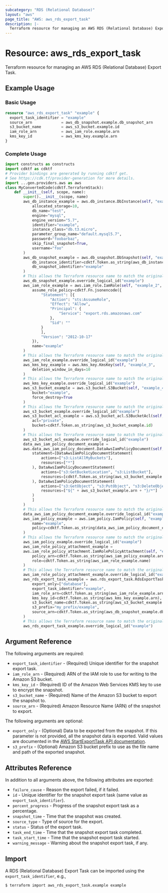```yaml
---
subcategory: "RDS (Relational Database)"
layout: "aws"
page_title: "AWS: aws_rds_export_task"
description: |-
  Terraform resource for managing an AWS RDS (Relational Database) Export Task.
---
```


# Resource: aws_rds_export_task

Terraform resource for managing an AWS RDS (Relational Database) Export Task.

## Example Usage

### Basic Usage

```terraform
resource "aws_rds_export_task" "example" {
  export_task_identifier = "example"
  source_arn             = aws_db_snapshot.example.db_snapshot_arn
  s3_bucket_name         = aws_s3_bucket.example.id
  iam_role_arn           = aws_iam_role.example.arn
  kms_key_id             = aws_kms_key.example.arn
}
```

### Complete Usage

```python
import constructs as constructs
import cdktf as cdktf
# Provider bindings are generated by running cdktf get.
# See https://cdk.tf/provider-generation for more details.
import ...gen.providers.aws as aws
class MyConvertedCode(cdktf.TerraformStack):
    def __init__(self, scope, name):
        super().__init__(scope, name)
        aws_db_instance_example = aws.db_instance.DbInstance(self, "example",
            allocated_storage=10,
            db_name="test",
            engine="mysql",
            engine_version="5.7",
            identifier="example",
            instance_class="db.t3.micro",
            parameter_group_name="default.mysql5.7",
            password="foobarbaz",
            skip_final_snapshot=True,
            username="foo"
        )
        aws_db_snapshot_example = aws.db_snapshot.DbSnapshot(self, "example_1",
            db_instance_identifier=cdktf.Token.as_string(aws_db_instance_example.identifier),
            db_snapshot_identifier="example"
        )
        # This allows the Terraform resource name to match the original name. You can remove the call if you don't need them to match.
        aws_db_snapshot_example.override_logical_id("example")
        aws_iam_role_example = aws.iam_role.IamRole(self, "example_2",
            assume_role_policy=cdktf.Fn.jsonencode({
                "Statement": [{
                    "Action": "sts:AssumeRole",
                    "Effect": "Allow",
                    "Principal": {
                        "Service": "export.rds.amazonaws.com"
                    },
                    "Sid": ""
                }
                ],
                "Version": "2012-10-17"
            }),
            name="example"
        )
        # This allows the Terraform resource name to match the original name. You can remove the call if you don't need them to match.
        aws_iam_role_example.override_logical_id("example")
        aws_kms_key_example = aws.kms_key.KmsKey(self, "example_3",
            deletion_window_in_days=10
        )
        # This allows the Terraform resource name to match the original name. You can remove the call if you don't need them to match.
        aws_kms_key_example.override_logical_id("example")
        aws_s3_bucket_example = aws.s3_bucket.S3Bucket(self, "example_4",
            bucket="example",
            force_destroy=True
        )
        # This allows the Terraform resource name to match the original name. You can remove the call if you don't need them to match.
        aws_s3_bucket_example.override_logical_id("example")
        aws_s3_bucket_acl_example = aws.s3_bucket_acl.S3BucketAcl(self, "example_5",
            acl="private",
            bucket=cdktf.Token.as_string(aws_s3_bucket_example.id)
        )
        # This allows the Terraform resource name to match the original name. You can remove the call if you don't need them to match.
        aws_s3_bucket_acl_example.override_logical_id("example")
        data_aws_iam_policy_document_example =
        aws.data_aws_iam_policy_document.DataAwsIamPolicyDocument(self, "example_6",
            statement=[DataAwsIamPolicyDocumentStatement(
                actions=["s3:ListAllMyBuckets"],
                resources=["*"]
            ), DataAwsIamPolicyDocumentStatement(
                actions=["s3:GetBucketLocation", "s3:ListBucket"],
                resources=[cdktf.Token.as_string(aws_s3_bucket_example.arn)]
            ), DataAwsIamPolicyDocumentStatement(
                actions=["s3:GetObject", "s3:PutObject", "s3:DeleteObject"],
                resources=["${" + aws_s3_bucket_example.arn + "}/*"]
            )
            ]
        )
        # This allows the Terraform resource name to match the original name. You can remove the call if you don't need them to match.
        data_aws_iam_policy_document_example.override_logical_id("example")
        aws_iam_policy_example = aws.iam_policy.IamPolicy(self, "example_7",
            name="example",
            policy=cdktf.Token.as_string(data_aws_iam_policy_document_example.json)
        )
        # This allows the Terraform resource name to match the original name. You can remove the call if you don't need them to match.
        aws_iam_policy_example.override_logical_id("example")
        aws_iam_role_policy_attachment_example =
        aws.iam_role_policy_attachment.IamRolePolicyAttachment(self, "example_8",
            policy_arn=cdktf.Token.as_string(aws_iam_policy_example.arn),
            role=cdktf.Token.as_string(aws_iam_role_example.name)
        )
        # This allows the Terraform resource name to match the original name. You can remove the call if you don't need them to match.
        aws_iam_role_policy_attachment_example.override_logical_id("example")
        aws_rds_export_task_example = aws.rds_export_task.RdsExportTask(self, "example_9",
            export_only=["database"],
            export_task_identifier="example",
            iam_role_arn=cdktf.Token.as_string(aws_iam_role_example.arn),
            kms_key_id=cdktf.Token.as_string(aws_kms_key_example.arn),
            s3_bucket_name=cdktf.Token.as_string(aws_s3_bucket_example.id),
            s3_prefix="my_prefix/example",
            source_arn=cdktf.Token.as_string(aws_db_snapshot_example.db_snapshot_arn)
        )
        # This allows the Terraform resource name to match the original name. You can remove the call if you don't need them to match.
        aws_rds_export_task_example.override_logical_id("example")
```

## Argument Reference

The following arguments are required:

* `export_task_identifier` - (Required) Unique identifier for the snapshot export task.
* `iam_role_arn` - (Required) ARN of the IAM role to use for writing to the Amazon S3 bucket.
* `kms_key_id` - (Required) ID of the Amazon Web Services KMS key to use to encrypt the snapshot.
* `s3_bucket_name` - (Required) Name of the Amazon S3 bucket to export the snapshot to.
* `source_arn` - (Required) Amazon Resource Name (ARN) of the snapshot to export.

The following arguments are optional:

* `export_only` - (Optional) Data to be exported from the snapshot. If this parameter is not provided, all the snapshot data is exported. Valid values are documented in the [AWS StartExportTask API documentation](https://docs.aws.amazon.com/AmazonRDS/latest/APIReference/API_StartExportTask.html#API_StartExportTask_RequestParameters).
* `s3_prefix` - (Optional) Amazon S3 bucket prefix to use as the file name and path of the exported snapshot.

## Attributes Reference

In addition to all arguments above, the following attributes are exported:

* `failure_cause` - Reason the export failed, if it failed.
* `id` - Unique identifier for the snapshot export task (same value as `export_task_identifier`).
* `percent_progress` - Progress of the snapshot export task as a percentage.
* `snapshot_time` - Time that the snapshot was created.
* `source_type` - Type of source for the export.
* `status` - Status of the export task.
* `task_end_time` - Time that the snapshot export task completed.
* `task_start_time` - Time that the snapshot export task started.
* `warning_message` - Warning about the snapshot export task, if any.

## Import

A RDS (Relational Database) Export Task can be imported using the `export_task_identifier`, e.g.,

```
$ terraform import aws_rds_export_task.example example
```

<!-- cache-key: cdktf-0.17.0-pre.15 input-2f998dc7b4e674e201c8b2ca7b33fc14804c937c8d9c3e5e98984dc8be5aabd8 -->